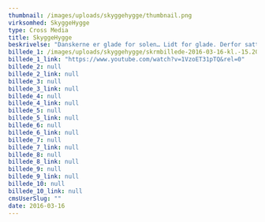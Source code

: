 ```yaml
---
thumbnail: /images/uploads/skyggehygge/thumbnail.png
virksomhed: SkyggeHygge
type: Cross Media
title: SkyggeHygge
beskrivelse: "Danskerne er glade for solen… Lidt for glade. Derfor satte Kræftens Bekæmpelse og TrygFonden sig for at skrue ned for solen i løbet af sommeren 2015 og flytte danskernes hygge ind i skyggen mellem 12 og 15, hvor solen er skarpest. Det hjalp vi dem med gennem en bred kampagnevifte af TVC, social media-aktiviteter og online bannere. Og selvom det er en alvorlig sag at informere og forebygge mod kræft i huden, så handlede kampagnen om at lave en masse god skyggehygge i løbet af sommeren - hyg med her…\n\n"
billede_1: /images/uploads/skyggehygge/skrmbillede-2016-03-16-kl.-15.20.35.png
billede_1_link: "https://www.youtube.com/watch?v=1VzoET31pTQ&rel=0"
billede_2: null
billede_2_link: null
billede_3: null
billede_3_link: null
billede_4: null
billede_4_link: null
billede_5: null
billede_5_link: null
billede_6: null
billede_6_link: null
billede_7: null
billede_7_link: null
billede_8: null
billede_8_link: null
billede_9: null
billede_9_link: null
billede_10: null
billede_10_link: null
cmsUserSlug: ""
date: 2016-03-16 
---
```


